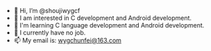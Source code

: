 - 👋 Hi, I’m @shoujiwygcf
- 👀 I am interested in C development and Android development.
- 🌱 I'm learning C language development and Android development.
- 💞️ I currently have no job.
- 📫 My email is: wygchunfei@163.com
<!---
shoujiwygcf/shoujiwygcf is a ✨ special ✨ repository because its `README.md` (this file) appears on your GitHub profile.
You can click the Preview link to take a look at your changes.
--->
